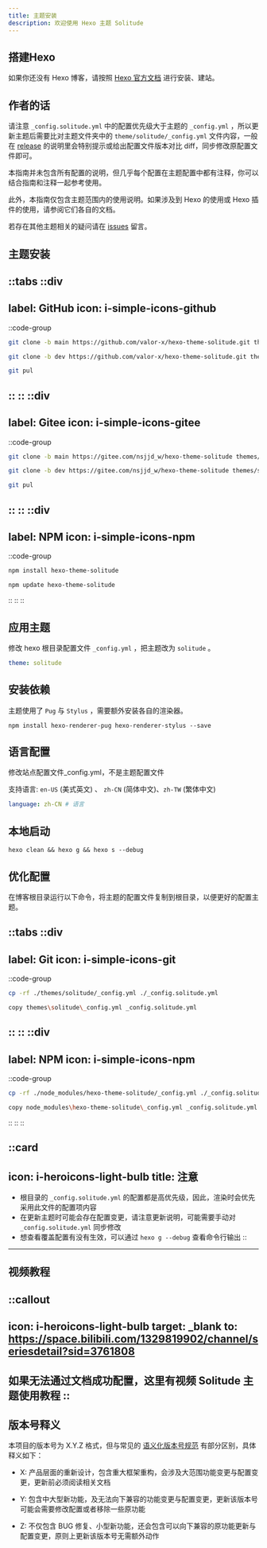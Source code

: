 ```yaml
---
title: 主题安装
description: 欢迎使用 Hexo 主题 Solitude
---
```


## 搭建Hexo

如果你还没有 Hexo 博客，请按照 [Hexo 官方文档](https://hexo.io/zh-cn/docs/) 进行安装、建站。

## 作者的话

请注意 `_config.solitude.yml` 中的配置优先级大于主题的 `_config.yml`
，所以更新主题后需要比对主题文件夹中的 `theme/solitude/_config.yml` 
文件内容，一般在 [release](https://github.com/valor-x/hexo-theme-solitude/releases) 的说明里会特别提示或给出配置文件版本对比 diff，同步修改原配置文件即可。

本指南并未包含所有配置的说明，但几乎每个配置在主题配置中都有注释，你可以结合指南和注释一起参考使用。

此外，本指南仅包含主题范围内的使用说明。如果涉及到 Hexo 的使用或 Hexo 插件的使用，请参阅它们各自的文档。

若存在其他主题相关的疑问请在 [issues](https://github.com/valor-x/Hexo-theme-solitude/issues) 留言。


## 主题安装
::tabs
  ::div
  ---
  label: GitHub
  icon: i-simple-icons-github
  ---
  ::code-group
  ```bash [稳定版]
  git clone -b main https://github.com/valor-x/hexo-theme-solitude.git themes/solitude
  ```
  ```bash [开发版]
  git clone -b dev https://github.com/valor-x/hexo-theme-solitude.git themes/solitude
  ```
  ```bash [升级方法]
  git pul
  ```
  ::
  ::
  ::div
  ---
  label: Gitee
  icon: i-simple-icons-gitee
  ---
  ::code-group
  ```bash [稳定版]
  git clone -b main https://gitee.com/nsjjd_w/hexo-theme-solitude themes/solitude
  ```
  ```bash [开发版]
  git clone -b dev https://gitee.com/nsjjd_w/hexo-theme-solitude themes/solitude
  ```
  ```bash [升级方法]
  git pul
  ```
  ::
  ::
  ::div
  ---
  label: NPM
  icon: i-simple-icons-npm
  ---
  ::code-group
  ```bash [稳定版]
  npm install hexo-theme-solitude
  ```
  ```bash [升级方法]
  npm update hexo-theme-solitude
  ```
  ::
  ::
::

## 应用主题

修改 hexo 根目录配置文件 `_config.yml` ，把主题改为 `solitude` 。​

```yaml [_config.yml]
theme: solitude
```

## 安装依赖

主题使用了 `Pug` 与 `Stylus` ，需要额外安装各自的渲染器。

```shell [Terminal]
npm install hexo-renderer-pug hexo-renderer-stylus --save
```

## 语言配置

修改站点配置文件_config.yml，不是主题配置文件

支持语言:  `en-US` (美式英文) 、 `zh-CN` (简体中文)、`zh-TW` (繁体中文)

```yaml [_config.yml]
language: zh-CN # 语言
```

## 本地启动
```shell [Terminal]
hexo clean && hexo g && hexo s --debug
```

## 优化配置

在博客根目录运行以下命令，将主题的配置文件复制到根目录，以便更好的配置主题。

::tabs
  ::div
  ---
  label: Git
  icon: i-simple-icons-git
  ---
  ::code-group
  ```bash [Mac/Linux]
  cp -rf ./themes/solitude/_config.yml ./_config.solitude.yml
  ```
  ```bash [Windows]
  copy themes\solitude\_config.yml _config.solitude.yml
  ```
  ::
  ::
  ::div
  ---
  label: NPM
  icon: i-simple-icons-npm
  ---
  ::code-group
  ```bash [Mac/Linux]
  cp -rf ./node_modules/hexo-theme-solitude/_config.yml ./_config.solitude.yml
  ```
  ```bash [Windows]
  copy node_modules\hexo-theme-solitude\_config.yml _config.solitude.yml
  ```
  ::
  ::
::

::card
---
icon: i-heroicons-light-bulb
title: 注意
---
- 根目录的 `_config.solitude.yml` 的配置都是高优先级，因此，渲染时会优先采用此文件的配置项内容
- 在更新主题时可能会存在配置变更，请注意更新说明，可能需要手动对 `_config.solitude.yml` 同步修改
- 想查看覆盖配置有没有生效，可以通过 `hexo g --debug` 查看命令行输出
::
---
## 视频教程

::callout
---
icon: i-heroicons-light-bulb
target: _blank
to: https://space.bilibili.com/1329819902/channel/seriesdetail?sid=3761808
---
如果无法通过文档成功配置，这里有视频 Solitude 主题使用教程
::
---
## 版本号释义

本项目的版本号为 X.Y.Z 格式，但与常见的 [语义化版本号规范](https://semver.org/lang/zh-CN/) 有部分区别，具体释义如下：

- X: 产品层面的重新设计，包含重大框架重构，会涉及大范围功能变更与配置变更，更新前必须阅读相关文档

- Y: 包含中大型新功能，及无法向下兼容的功能变更与配置变更，更新该版本号可能会需要修改配置或者移除一些原功能

- Z: 不仅包含 BUG 修复、小型新功能，还会包含可以向下兼容的原功能更新与配置变更，原则上更新该版本号无需额外动作
